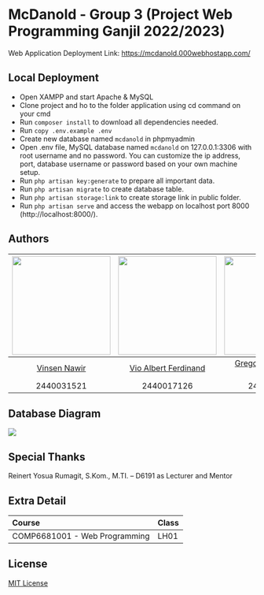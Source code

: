 # McDanold - Group 3 (Project Web Programming Ganjil 2022/2023)

Web Application Deployment Link: https://mcdanold.000webhostapp.com/

## Local Deployment
  * Open XAMPP and start Apache & MySQL
  * Clone project and ho to the folder application using cd command on your cmd
  * Run `composer install` to download all dependencies needed.
  * Run `copy .env.example .env`
  * Create new database named `mcdanold` in phpmyadmin
  * Open .env file, MySQL database named `mcdanold` on 127.0.0.1:3306 with root username and no password. You can customize the ip address, port, database username or password based on your own machine setup.
  * Run `php artisan key:generate` to prepare all important data.
  * Run `php artisan migrate` to create database table.
  * Run `php artisan storage:link` to create storage link in public folder.
  * Run `php artisan serve` and access the webapp on localhost port 8000 (http://localhost:8000/).

## Authors
| <img src="https://media.discordapp.net/attachments/1047505167341342800/1072705119520571403/9k.png" height="200px"/>  | <img src="https://media.discordapp.net/attachments/1047505167341342800/1072705128303435906/2Q.png" height="200px"/>  | <img src="https://media.discordapp.net/attachments/1047505167341342800/1072705163489456210/9k.png" height="200px"/>  | <img src="https://media.discordapp.net/attachments/1047505167341342800/1072705184230297640/2Q.png" height="200px"/>  |
| :------------------------------------------------------------------------------------------------------------------: | :------------------------------------------------------------------------------------------------------------------: | :------------------------------------------------------------------------------------------------------------------: | :------------------------------------------------------------------------------------------------------------------: |
| [Vinsen Nawir](https://github.com/VinsenN)                                                                           | [Vio Albert Ferdinand](https://github.com/VioAlbert)                                                                 | [Gregorius Emmanuel Henry](https://github.com/jfcjaya)                                                               | [Francis Alexander](https://github.com/francisalexander02)                                                                    |    
| 2440031521                                                                                                           | 2440017126                                                                                                           | 2440030582                                                                                                           | 2440017126                                                                                                           |


## Database Diagram
<img src="https://media.discordapp.net/attachments/1047505167341342800/1072707490355089468/McDanold.png?width=1191&height=663"/>

## Special Thanks
Reinert Yosua Rumagit, S.Kom., M.TI. – D6191 as Lecturer and Mentor

## Extra Detail
| Course                         | Class |
| :----------------------------  | :---- |
| COMP6681001 - Web Programming  | LH01  |

## License
[MIT License](LICENSE)
